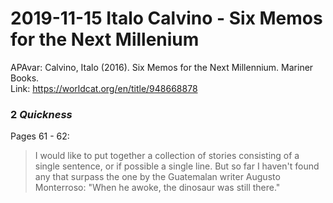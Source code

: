# 2019-11-15 Italo Calvino - Six Memos for the Next Millenium

APAvar: Calvino, Italo (2016). Six Memos for the Next Millennium. Mariner Books.  
Link:  <https://worldcat.org/en/title/948668878>  

###  2 *Quickness*

Pages 61 - 62:

> I would like to put together a collection of stories consisting of a single sentence, or if possible a single line. But so far I haven't found any that surpass the one by the Guatemalan writer Augusto Monterroso: "When he awoke, the dinosaur was still there."

